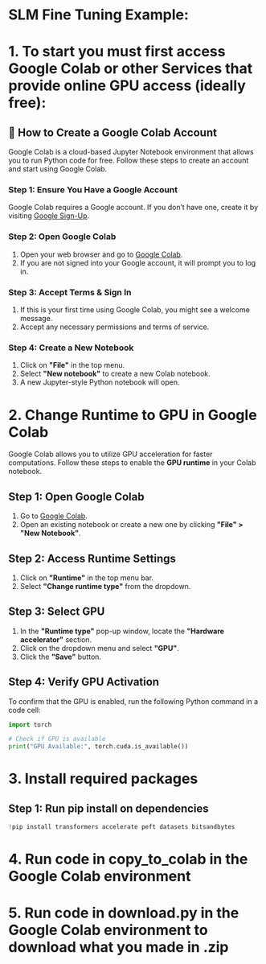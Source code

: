 # SLM Fine Tuning Example:


# 1. To start you must first access Google Colab or other Services that provide online GPU access (ideally free):
## 📌 How to Create a Google Colab Account

Google Colab is a cloud-based Jupyter Notebook environment that allows you to run Python code for free. Follow these steps to create an account and start using Google Colab.

### **Step 1: Ensure You Have a Google Account**
Google Colab requires a Google account. If you don’t have one, create it by visiting [Google Sign-Up](https://accounts.google.com/signup).

### **Step 2: Open Google Colab**
1. Open your web browser and go to [Google Colab](https://colab.research.google.com/).
2. If you are not signed into your Google account, it will prompt you to log in.

### **Step 3: Accept Terms & Sign In**
1. If this is your first time using Google Colab, you might see a welcome message.
2. Accept any necessary permissions and terms of service.

### **Step 4: Create a New Notebook**
1. Click on **"File"** in the top menu.
2. Select **"New notebook"** to create a new Colab notebook.
3. A new Jupyter-style Python notebook will open.


# 2. Change Runtime to GPU in Google Colab

Google Colab allows you to utilize GPU acceleration for faster computations. Follow these steps to enable the **GPU runtime** in your Colab notebook.

## **Step 1: Open Google Colab**
1. Go to [Google Colab](https://colab.research.google.com/).
2. Open an existing notebook or create a new one by clicking **"File" > "New Notebook"**.

## **Step 2: Access Runtime Settings**
1. Click on **"Runtime"** in the top menu bar.
2. Select **"Change runtime type"** from the dropdown.

## **Step 3: Select GPU**
1. In the **"Runtime type"** pop-up window, locate the **"Hardware accelerator"** section.
2. Click on the dropdown menu and select **"GPU"**.
3. Click the **"Save"** button.

## **Step 4: Verify GPU Activation**
To confirm that the GPU is enabled, run the following Python command in a code cell:

```python
import torch

# Check if GPU is available
print("GPU Available:", torch.cuda.is_available())
```
# 3. Install required packages
## **Step 1: Run pip install on dependencies**
```python
!pip install transformers accelerate peft datasets bitsandbytes
```

# 4. Run code in copy_to_colab in the Google Colab environment

# 5. Run code in download.py in the Google Colab environment to download what you made in .zip







